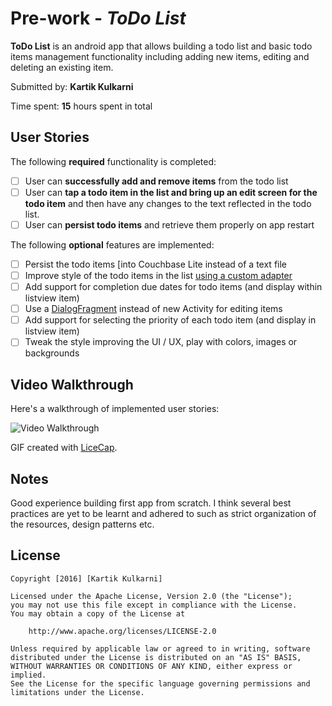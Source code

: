 # Pre-work - *ToDo List*

**ToDo List** is an android app that allows building a todo list and basic todo items management functionality including adding new items, editing and deleting an existing item.

Submitted by: **Kartik Kulkarni**

Time spent: **15** hours spent in total

## User Stories

The following **required** functionality is completed:

* [ ] User can **successfully add and remove items** from the todo list
* [ ] User can **tap a todo item in the list and bring up an edit screen for the todo item** and then have any changes to the text reflected in the todo list.
* [ ] User can **persist todo items** and retrieve them properly on app restart

The following **optional** features are implemented:

* [ ] Persist the todo items [into Couchbase Lite instead of a text file
* [ ] Improve style of the todo items in the list [using a custom adapter](http://guides.codepath.com/android/Using-an-ArrayAdapter-with-ListView)
* [ ] Add support for completion due dates for todo items (and display within listview item)
* [ ] Use a [DialogFragment](http://guides.codepath.com/android/Using-DialogFragment) instead of new Activity for editing items
* [ ] Add support for selecting the priority of each todo item (and display in listview item)
* [ ] Tweak the style improving the UI / UX, play with colors, images or backgrounds

## Video Walkthrough 

Here's a walkthrough of implemented user stories:

<img src='https://www.dropbox.com/s/j931isinmfdoddv/prework%20-%20todo.gif?dl=0' title='Video Walkthrough' width='' alt='Video Walkthrough' />

GIF created with [LiceCap](http://www.cockos.com/licecap/).

## Notes

Good experience building first app from scratch. I think several best practices are yet to be learnt and adhered to such as strict organization of the resources, design patterns etc.

## License

    Copyright [2016] [Kartik Kulkarni]

    Licensed under the Apache License, Version 2.0 (the "License");
    you may not use this file except in compliance with the License.
    You may obtain a copy of the License at

        http://www.apache.org/licenses/LICENSE-2.0

    Unless required by applicable law or agreed to in writing, software
    distributed under the License is distributed on an "AS IS" BASIS,
    WITHOUT WARRANTIES OR CONDITIONS OF ANY KIND, either express or implied.
    See the License for the specific language governing permissions and
    limitations under the License.


